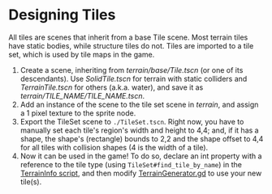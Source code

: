 # Designing Tiles

All tiles are scenes that inherit from a base Tile scene. Most terrain tiles have static bodies, while structure tiles do not. Tiles are imported to a tile set, which is used by tile maps in the game.

1. Create a scene, inheriting from *terrain/base/Tile.tscn* (or one of its descendants). Use *SolidTile.tscn* for terrain with static colliders and *TerrainTile.tscn* for others (a.k.a. water), and save it as *terrain/TILE_NAME/TILE_NAME.tscn*.
2. Add an instance of the scene to the tile set scene in *terrain*, and assign a 1 pixel texture to the sprite node.
3. Export the TileSet scene to `./TileSet.tscn`. Right now, you have to manually set each tile's region's width and height to 4,4; and, if it has a shape, the shape's (rectangle) bounds to 2,2 and the shape offset to 4,4 for all tiles with collision shapes (4 is the width of a tile).
4. Now it can be used in the game! To do so, declare an int property with a reference to the tile type (using `TileSet#find_tile_by_name`) in the [TerrainInfo script](/into-the-woods/world/info/terrain/TerrainInfo.gd), and then modify [TerrainGenerator.gd](/into-the-woods/world/generator/terrain/TerrainGenerator.gd) to use your new tile(s).
